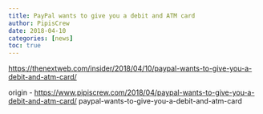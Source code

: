```yaml
---
title: PayPal wants to give you a debit and ATM card
author: PipisCrew
date: 2018-04-10
categories: [news]
toc: true
---
```


https://thenextweb.com/insider/2018/04/10/paypal-wants-to-give-you-a-debit-and-atm-card/

origin - https://www.pipiscrew.com/2018/04/paypal-wants-to-give-you-a-debit-and-atm-card/ paypal-wants-to-give-you-a-debit-and-atm-card